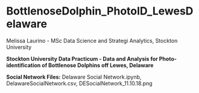 # BottlenoseDolphin_PhotoID_LewesDelaware

Melissa Laurino - MSc Data Science and Strategi Analytics, Stockton University<br>

<b>Stockton University Data Practicum - Data and Analysis for Photo-identification of Bottlenose Dolphins off Lewes, Delaware</b>

<b>Social Network Files:</b> Delaware Social Network.ipynb, DelawareSocialNetwork.csv, DESocialNetwork_11.10.18.png
